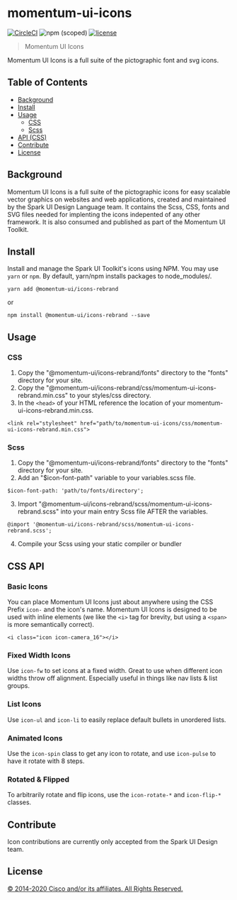 # momentum-ui-icons

[![CircleCI](https://img.shields.io/circleci/project/github/momentum-design/momentum-ui/master.svg)](https://circleci.com/gh/momentum-design/momentum-ui/)
![npm (scoped)](https://img.shields.io/npm/v/@momentum-ui/icons.svg)
[![license](https://img.shields.io/github/license/momentum-design/momentum-ui.svg?color=blueviolet)](https://github.com/momentum-design/momentum-ui/blob/master/icons/LICENSE)

> Momentum UI Icons

Momentum UI Icons is a full suite of the pictographic font and svg icons.

## Table of Contents

- [Background](#background)
- [Install](#install)
- [Usage](#usage)
    - [CSS](#css)
    - [Scss](#scss)
- [API (CSS)](#api)
- [Contribute](#contribute)
- [License](#license)


## Background

Momentum UI Icons is a full suite of the pictographic icons for easy scalable vector graphics on websites and web applications, created and maintained by the Spark UI Design Language team. It contains the Scss, CSS, fonts and SVG files needed for implenting the icons indepented of any other framework. It is also consumed and published as part of the Momentum UI Toolkit.

## Install

Install and manage the Spark UI Toolkit's icons using NPM. You may use `yarn` or `npm`. By default, yarn/npm installs packages to node_modules/.

`yarn add @momentum-ui/icons-rebrand`

or

`npm install @momentum-ui/icons-rebrand --save`

## Usage


### CSS

1. Copy the "@momentum-ui/icons-rebrand/fonts" directory to the "fonts" directory for your site.
2. Copy the "@momentum-ui/icons-rebrand/css/momentum-ui-icons-rebrand.min.css" to your styles/css directory.
3. In the `<head>` of your HTML reference the location of your momentum-ui-icons-rebrand.min.css.

  `<link rel="stylesheet" href="path/to/momentum-ui-icons/css/momentum-ui-icons-rebrand.min.css">`


### Scss
1. Copy the "@momentum-ui/icons-rebrand/fonts" directory to the "fonts" directory for your site.
2. Add an "$icon-font-path" variable to your variables.scss file.

`$icon-font-path: 'path/to/fonts/directory';`

3. Import "@momentum-ui/icons-rebrand/scss/momentum-ui-icons-rebrand.scss" into your main entry Scss file AFTER the variables.

`@import '@momentum-ui/icons-rebrand/scss/momentum-ui-icons-rebrand.scss';`

4. Compile your Scss using your static compiler or bundler


## CSS API

### Basic Icons

You can place Momentum UI Icons just about anywhere using the CSS Prefix `icon-` and the icon's name. Momentum UI Icons is designed to be used with inline elements (we like the `<i>` tag for brevity, but using a `<span>` is more semantically correct).

`<i class="icon icon-camera_16"></i>`

### Fixed Width Icons

Use `icon-fw` to set icons at a fixed width. Great to use when different icon widths throw off alignment. Especially useful in things like nav lists & list groups.

### List Icons

Use `icon-ul` and `icon-li` to easily replace default bullets in unordered lists.

### Animated Icons

Use the `icon-spin` class to get any icon to rotate, and use `icon-pulse` to have it rotate with 8 steps.

### Rotated & Flipped

To arbitrarily rotate and flip icons, use the `icon-rotate-*` and `icon-flip-*` classes.

## Contribute

Icon contributions are currently only accepted from the Spark UI Design team.

## License

[© 2014-2020 Cisco and/or its affiliates. All Rights Reserved.](../LICENSE)
